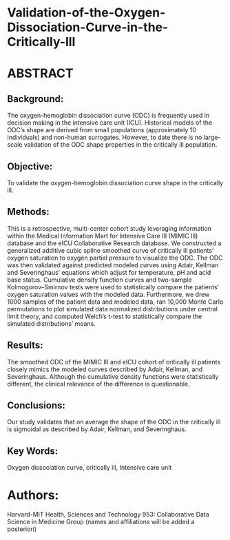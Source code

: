 # Validation-of-the-Oxygen-Dissociation-Curve-in-the-Critically-Ill

# ABSTRACT

## Background: 
The oxygen-hemoglobin dissociation curve (ODC) is frequently used in decision making in the intensive care unit (ICU). Historical models of the ODC’s shape are derived from small populations (approximately 10 individuals) and non-human surrogates.  However, to date there is no large-scale validation of the ODC shape properties in the critically ill population. 

## Objective:  
To validate the oxygen-hemoglobin dissociation curve shape in the critically ill. 

## Methods: 
This is a retrospective, multi-center cohort study leveraging information within the Medical Information Mart for Intensive Care III (MIMIC III) database and the eICU Collaborative Research database. We constructed a generalized additive cubic spline smoothed curve of critically ill patients’ oxygen saturation to oxygen partial pressure to visualize the ODC. The ODC was then validated against predicted modeled curves using Adair, Kellman and Severinghaus’ equations which adjust for temperature, pH and acid base status. Cumulative density function curves and two-sample Kolmogorov–Smirnov tests were used to statistically compare the patients’ oxygen saturation values with the modeled data. Furthermore, we drew 1000 samples of the patient data and modeled data, ran 10,000 Monte Carlo permutations to plot simulated data normalized distributions under central limit theory, and computed Welch’s t-test to statistically compare the simulated distributions’ means. 

## Results: 
The smoothed ODC of the MIMIC III and eICU cohort of critically ill patients closely mimics the modeled curves described by Adair, Kellman, and Severinghaus. Although the cumulative density functions were statistically different, the clinical relevance of the difference is questionable. 

## Conclusions:
Our study validates that on average the shape of the ODC in the critically ill is sigmoidal as described by Adair, Kellman, and Severinghaus. 

## Key Words: 
Oxygen dissociation curve, critically ill, Intensive care unit

# Authors: 
Harvard-MIT Health, Sciences and Technology 953: Collaborative Data Science in Medicine Group
(names and affiliations will be added a posteriori)
